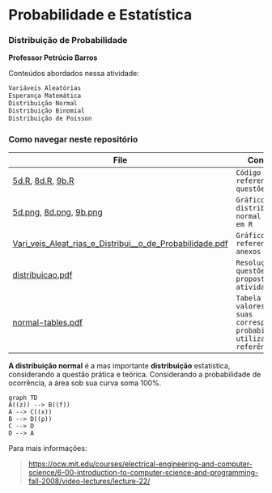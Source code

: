 
# Probabilidade e Estatística
### Distribuição de Probabilidade
**Professor Petrúcio Barros**

Conteúdos abordados nessa atividade:
```sh
Variáveis Aleatórias
Esperança Matemática
Distribuição Normal 
Distribuição Binomial
Distribuição de Poisson
```




### Como navegar neste repositório


 |File                          |Conteúdo                         |
|-------------------------------|-----------------------------|
|[5d.R](https://github.com/ferreiraluana/distribuicao-de-probabilidade/blob/master/5d.R "5d.R"), [8d.R](https://github.com/ferreiraluana/distribuicao-de-probabilidade/blob/master/8d.R "8d.R"), [9b.R](https://github.com/ferreiraluana/distribuicao-de-probabilidade/blob/master/9b.R "9b.R")|`Código em R referente às questões`         |
|[5d.png](https://github.com/ferreiraluana/distribuicao-de-probabilidade/blob/master/5d.png "5d.png"), [8d.png](https://github.com/ferreiraluana/distribuicao-de-probabilidade/blob/master/8d.png "8d.png"), [9b.png](https://github.com/ferreiraluana/distribuicao-de-probabilidade/blob/master/9b.png "9b.png")          |`Gráficos de distribuição normal gerados em R`            |    
|    [Vari_veis_Aleat_rias_e_Distribui__o_de_Probabilidade.pdf](https://github.com/ferreiraluana/distribuicao-de-probabilidade/blob/master/Vari_veis_Aleat_rias_e_Distribui__o_de_Probabilidade.pdf "Vari_veis_Aleat_rias_e_Distribui__o_de_Probabilidade.pdf")      |`Gráficos referentes aos anexos`|
|[distribuicao.pdf](https://github.com/ferreiraluana/distribuicao-de-probabilidade/blob/master/distribuicao.pdf "distribuicao.pdf")          |`Resoluções das questões propostas na atividade 2`|
|[normal-tables.pdf](https://github.com/ferreiraluana/distribuicao-de-probabilidade/blob/master/normal-tables.pdf "normal-tables.pdf")|`Tabela com os valores de Z e suas correspondentes probabilidades utilizada como referência`|

**A distribuição normal** é a mas importante **distribuição** estatística, considerando a questão prática e teórica. Considerando a probabilidade de ocorrência, a área sob sua curva soma 100%.

```mermaid
graph TD
A((z)) --> B((f))
A --> C((x))
B --> D((p))
C --> D
D --> A
```
Para mais informações:

>https://ocw.mit.edu/courses/electrical-engineering-and-computer-science/6-00-introduction-to-computer-science-and-programming-fall-2008/video-lectures/lecture-22/

